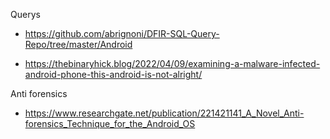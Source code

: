 Querys
- https://github.com/abrignoni/DFIR-SQL-Query-Repo/tree/master/Android

- https://thebinaryhick.blog/2022/04/09/examining-a-malware-infected-android-phone-this-android-is-not-alright/

Anti forensics
- https://www.researchgate.net/publication/221421141_A_Novel_Anti-forensics_Technique_for_the_Android_OS

